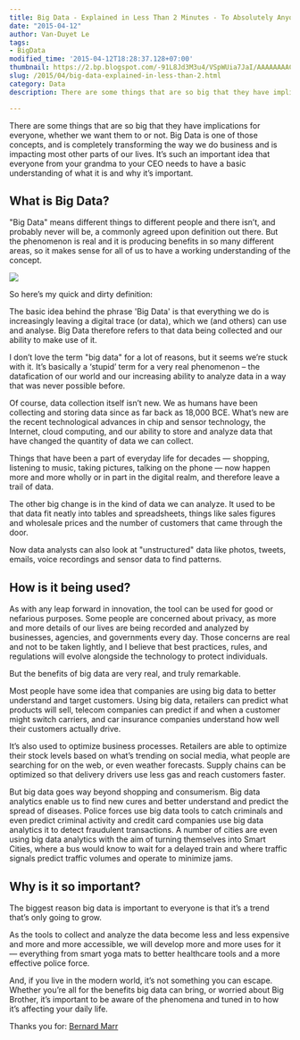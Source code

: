 ```yaml
---
title: Big Data - Explained in Less Than 2 Minutes - To Absolutely Anyone
date: "2015-04-12"
author: Van-Duyet Le
tags:
- BigData
modified_time: '2015-04-12T18:28:37.128+07:00'
thumbnail: https://2.bp.blogspot.com/-91L8Jd3M3u4/VSpWUia7JaI/AAAAAAAACQY/LcrkDeteKiA/s1600/AAEAAQAAAAAAAAMxAAAAJDk1ZTU1YTg0LWU0ZGQtNDRiYi1iM2UxLWNmY2FhYjhiMzgxMQ.jpg
slug: /2015/04/big-data-explained-in-less-than-2.html
category: Data
description: There are some things that are so big that they have implications for everyone, whether we want them to or not. Big Data is one of those concepts, and is completely transforming the way we do business and is impacting most other parts of our lives.

---
```


There are some things that are so big that they have implications for everyone, whether we want them to or not. Big Data is one of those concepts, and is completely transforming the way we do business and is impacting most other parts of our lives.
It’s such an important idea that everyone from your grandma to your CEO needs to have a basic understanding of what it is and why it’s important.

## What is Big Data? ##
"Big Data" means different things to different people and there isn’t, and probably never will be, a commonly agreed upon definition out there. But the phenomenon is real and it is producing benefits in so many different areas, so it makes sense for all of us to have a working understanding of the concept.

![](https://2.bp.blogspot.com/-91L8Jd3M3u4/VSpWUia7JaI/AAAAAAAACQY/LcrkDeteKiA/s1600/AAEAAQAAAAAAAAMxAAAAJDk1ZTU1YTg0LWU0ZGQtNDRiYi1iM2UxLWNmY2FhYjhiMzgxMQ.jpg)

So here’s my quick and dirty definition:

The basic idea behind the phrase 'Big Data' is that everything we do is increasingly leaving a digital trace (or data), which we (and others) can use and analyse. Big Data therefore refers to that data being collected and our ability to make use of it.

I don’t love the term "big data" for a lot of reasons, but it seems we’re stuck with it. It’s basically a ‘stupid’ term for a very real phenomenon – the datafication of our world and our increasing ability to analyze data in a way that was never possible before.

Of course, data collection itself isn’t new. We as humans have been collecting and storing data since as far back as 18,000 BCE. What’s new are the recent technological advances in chip and sensor technology, the Internet, cloud computing, and our ability to store and analyze data that have changed the quantity of data we can collect.

Things that have been a part of everyday life for decades — shopping, listening to music, taking pictures, talking on the phone — now happen more and more wholly or in part in the digital realm, and therefore leave a trail of data.

The other big change is in the kind of data we can analyze. It used to be that data fit neatly into tables and spreadsheets, things like sales figures and wholesale prices and the number of customers that came through the door.

Now data analysts can also look at "unstructured" data like photos, tweets, emails, voice recordings and sensor data to find patterns.

## How is it being used? ##
As with any leap forward in innovation, the tool can be used for good or nefarious purposes. Some people are concerned about privacy, as more and more details of our lives are being recorded and analyzed by businesses, agencies, and governments every day. Those concerns are real and not to be taken lightly, and I believe that best practices, rules, and regulations will evolve alongside the technology to protect individuals.

But the benefits of big data are very real, and truly remarkable.

Most people have some idea that companies are using big data to better understand and target customers. Using big data, retailers can predict what products will sell, telecom companies can predict if and when a customer might switch carriers, and car insurance companies understand how well their customers actually drive.

It’s also used to optimize business processes. Retailers are able to optimize their stock levels based on what’s trending on social media, what people are searching for on the web, or even weather forecasts. Supply chains can be optimized so that delivery drivers use less gas and reach customers faster.

But big data goes way beyond shopping and consumerism. Big data analytics enable us to find new cures and better understand and predict the spread of diseases. Police forces use big data tools to catch criminals and even predict criminal activity and credit card companies use big data analytics it to detect fraudulent transactions. A number of cities are even using big data analytics with the aim of turning themselves into Smart Cities, where a bus would know to wait for a delayed train and where traffic signals predict traffic volumes and operate to minimize jams.

## Why is it so important? ##
The biggest reason big data is important to everyone is that it’s a trend that’s only going to grow.

As the tools to collect and analyze the data become less and less expensive and more and more accessible, we will develop more and more uses for it — everything from smart yoga mats to better healthcare tools and a more effective police force.

And, if you live in the modern world, it’s not something you can escape. Whether you’re all for the benefits big data can bring, or worried about Big Brother, it’s important to be aware of the phenomena and tuned in to how it’s affecting your daily life.

Thanks you for: [Bernard Marr](https://www.linkedin.com/in/bernardmarr?trk=pulse-det-athr_prof-art_ftr)
